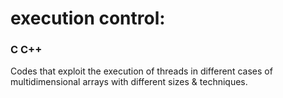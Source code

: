 # execution control: 
### C C++
 Codes that exploit the execution of threads in different cases of multidimensional arrays with different sizes & techniques.
